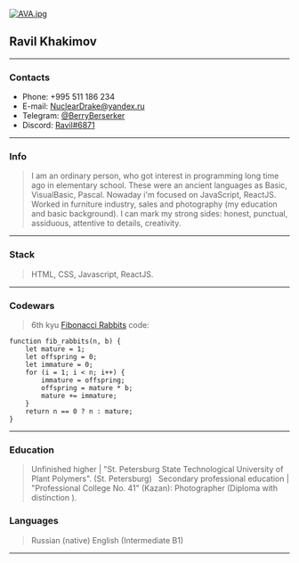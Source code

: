 [![AVA.jpg](https://i.postimg.cc/RF4ZxZjn/AVA.jpg)](https://postimg.cc/06XspP58)

## Ravil Khakimov

---

### Contacts

- Phone: +995 511 186 234
- E-mail: NuclearDrake@yandex.ru
- Telegram: [@BerryBerserker](https://t.me/BerryBerserker)
- Discord: [Ravil#6871](https://discordapp.com/users/Ravil#6871)

---

### Info

> I am an ordinary person, who got interest in programming long time ago in elementary school. These were an ancient languages as Basic, VisualBasic, Pascal. Nowaday i'm focused on JavaScript, ReactJS. Worked in furniture industry, sales and photography (my education and basic background). I can mark my strong sides: honest, punctual, assiduous, attentive to details, creativity.

---

### Stack

> HTML, CSS, Javascript, ReactJS.

---

### Codewars

> 6th kyu [Fibonacci Rabbits](https://www.codewars.com/kata/5559e4e4bbb3925164000125) code:

```
function fib_rabbits(n, b) {
    let mature = 1;
    let offspring = 0;
    let immature = 0;
    for (i = 1; i < n; i++) {
        immature = offspring;
        offspring = mature * b;
        mature += immature;
    }
    return n == 0 ? n : mature;
}
```

---

### Education

> Unfinished higher | "St. Petersburg State Technological University of Plant
> Polymers". (St. Petersburg)
> &nbsp;
> Secondary professional education | "Professional College No. 41" (Kazan): Photographer (Diploma with distinction ).

### Languages

> Russian (native)
> English (Intermediate B1)

---
